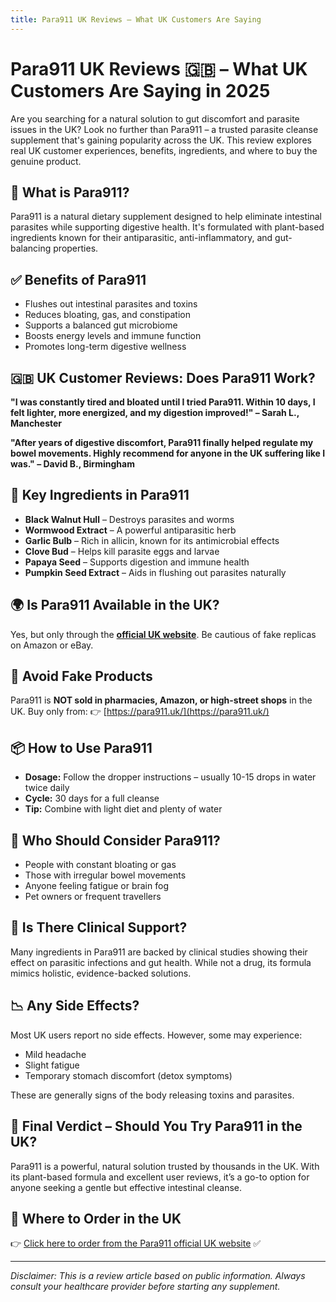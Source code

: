```yaml
---
title: Para911 UK Reviews – What UK Customers Are Saying
---
```


# Para911 UK Reviews 🇬🇧 – What UK Customers Are Saying in 2025

Are you searching for a natural solution to gut discomfort and parasite issues in the UK? Look no further than Para911 – a trusted parasite cleanse supplement that's gaining popularity across the UK. This review explores real UK customer experiences, benefits, ingredients, and where to buy the genuine product.

## 🌱 What is Para911?
Para911 is a natural dietary supplement designed to help eliminate intestinal parasites while supporting digestive health. It's formulated with plant-based ingredients known for their antiparasitic, anti-inflammatory, and gut-balancing properties.

## ✅ Benefits of Para911
- Flushes out intestinal parasites and toxins
- Reduces bloating, gas, and constipation
- Supports a balanced gut microbiome
- Boosts energy levels and immune function
- Promotes long-term digestive wellness

## 🇬🇧 UK Customer Reviews: Does Para911 Work?

**"I was constantly tired and bloated until I tried Para911. Within 10 days, I felt lighter, more energized, and my digestion improved!" – Sarah L., Manchester**

**"After years of digestive discomfort, Para911 finally helped regulate my bowel movements. Highly recommend for anyone in the UK suffering like I was." – David B., Birmingham**

## 🔬 Key Ingredients in Para911
- **Black Walnut Hull** – Destroys parasites and worms
- **Wormwood Extract** – A powerful antiparasitic herb
- **Garlic Bulb** – Rich in allicin, known for its antimicrobial effects
- **Clove Bud** – Helps kill parasite eggs and larvae
- **Papaya Seed** – Supports digestion and immune health
- **Pumpkin Seed Extract** – Aids in flushing out parasites naturally

## 🌍 Is Para911 Available in the UK?
Yes, but only through the **[official UK website](https://para911.uk/)**. Be cautious of fake replicas on Amazon or eBay.

## 🚫 Avoid Fake Products
Para911 is **NOT sold in pharmacies, Amazon, or high-street shops** in the UK. Buy only from:
👉 [https://para911.uk/](https://para911.uk/)

## 📦 How to Use Para911
- **Dosage:** Follow the dropper instructions – usually 10-15 drops in water twice daily
- **Cycle:** 30 days for a full cleanse
- **Tip:** Combine with light diet and plenty of water

## 🤔 Who Should Consider Para911?
- People with constant bloating or gas
- Those with irregular bowel movements
- Anyone feeling fatigue or brain fog
- Pet owners or frequent travellers

## 🧪 Is There Clinical Support?
Many ingredients in Para911 are backed by clinical studies showing their effect on parasitic infections and gut health. While not a drug, its formula mimics holistic, evidence-backed solutions.

## 📉 Any Side Effects?
Most UK users report no side effects. However, some may experience:
- Mild headache
- Slight fatigue
- Temporary stomach discomfort (detox symptoms)

These are generally signs of the body releasing toxins and parasites.

## 📢 Final Verdict – Should You Try Para911 in the UK?
Para911 is a powerful, natural solution trusted by thousands in the UK. With its plant-based formula and excellent user reviews, it’s a go-to option for anyone seeking a gentle but effective intestinal cleanse.

## 🔗 Where to Order in the UK
👉 [Click here to order from the Para911 official UK website](https://para911.uk/) ✅

---

*Disclaimer: This is a review article based on public information. Always consult your healthcare provider before starting any supplement.*
